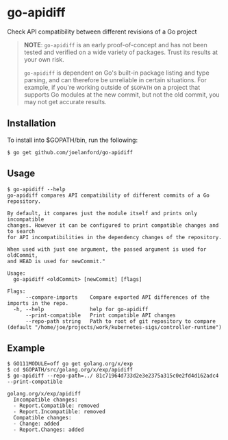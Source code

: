 # go-apidiff
Check API compatibility between different revisions of a Go project

> **NOTE**: `go-apidiff` is an early proof-of-concept and has not been tested and
> verified on a wide variety of packages. Trust its results at your own risk.
>
> `go-apidiff` is dependent on Go's built-in package listing and type parsing,
> and can therefore be unreliable in certain situations. For example, if you're
> working outside of `$GOPATH` on a project that supports Go modules at the new
> commit, but not the old commit, you may not get accurate results.

## Installation

To install into $GOPATH/bin, run the following:
```console
$ go get github.com/joelanford/go-apidiff
```

## Usage
```console
$ go-apidiff --help
go-apidiff compares API compatibility of different commits of a Go repository.

By default, it compares just the module itself and prints only incompatible
changes. However it can be configured to print compatible changes and to search
for API incompatibilities in the dependency changes of the repository.

When used with just one argument, the passed argument is used for oldCommit,
and HEAD is used for newCommit."

Usage:
  go-apidiff <oldCommit> [newCommit] [flags]

Flags:
      --compare-imports    Compare exported API differences of the imports in the repo.
  -h, --help               help for go-apidiff
      --print-compatible   Print compatible API changes
      --repo-path string   Path to root of git repository to compare (default "/home/joe/projects/work/kubernetes-sigs/controller-runtime")
```

## Example
```console
$ GO111MODULE=off go get golang.org/x/exp
$ cd $GOPATH/src/golang.org/x/exp/apidiff
$ go-apidiff --repo-path=../ 81c71964d733d2e3e2375a315c0e2fd4d162adc4 --print-compatible

golang.org/x/exp/apidiff
  Incompatible changes:
  - Report.Compatible: removed
  - Report.Incompatible: removed
  Compatible changes:
  - Change: added
  - Report.Changes: added
```

